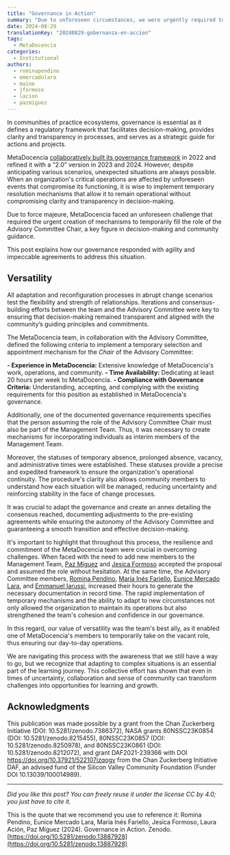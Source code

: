```yaml
---
title: "Governance in Action"
summary: "Due to unforeseen circumstances, we were urgently required to temporarily fill the position of Chair of the Advisory Committee."
date: 2024-08-29
translationKey: "20240829-gobernanza-en-accion"
tags:
  - MetaDocencia
categories:
  - Institutional
authors:
  - rominapendino
  - emercadolara
  - maine
  - jformoso
  - lacion
  - pazmiguez
---
```


In communities of practice ecosystems, governance is essential as it defines a regulatory framework that facilitates decision-making, provides clarity and transparency in processes, and serves as a strategic guide for actions and projects. 

MetaDocencia [collaboratively built its governance framework](/en/institucional/) in 2022 and refined it with a “2.0” version in 2023 and 2024. However, despite anticipating various scenarios, unexpected situations are always possible. When an organization's critical operations are affected by unforeseen events that compromise its functioning, it is wise to implement temporary resolution mechanisms that allow it to remain operational without compromising clarity and transparency in decision-making.

Due to force majeure, MetaDocencia faced an unforeseen challenge that required the urgent creation of mechanisms to temporarily fill the role of the Advisory Committee Chair, a key figure in decision-making and community guidance.  

This post explains how our governance responded with agility and impeccable agreements to address this situation. 

## Versatility
All adaptation and reconfiguration processes in abrupt change scenarios test the flexibility and strength of relationships. Iterations and consensus-building efforts between the team and the Advisory Committee were key to ensuring that decision-making remained transparent and aligned with the community’s guiding principles and commitments.

The MetaDocencia team, in collaboration with the Advisory Committee, defined the following criteria to implement a temporary selection and appointment mechanism for the *Chair* of the Advisory Committee:

**- Experience in MetaDocencia:** Extensive knowledge of MetaDocencia's work, operations, and community.
**- Time Availability:** Dedicating at least 20 hours per week to MetaDocencia.
**- Compliance with Governance Criteria:** Understanding, accepting, and complying with the existing requirements for this position as established in MetaDocencia's governance.

Additionally, one of the documented governance requirements specifies that the person assuming the role of the Advisory Committee Chair must also be part of the Management Team. Thus, it was necessary to create mechanisms for incorporating individuals as interim members of the Management Team.

Moreover, the statuses of temporary absence, prolonged absence, vacancy, and administrative times were established. These statuses provide a precise and expedited framework to ensure the organization's operational continuity. The procedure's clarity also allows community members to understand how each situation will be managed, reducing uncertainty and reinforcing stability in the face of change processes.

It was crucial to adapt the governance and create an annex detailing the consensus reached, documenting adjustments to the pre-existing agreements while ensuring the autonomy of the Advisory Committee and guaranteeing a smooth transition and effective decision-making.


It's important to highlight that throughout this process, the resilience and commitment of the MetaDocencia team were crucial in overcoming challenges. When faced with the need to add new members to the Management Team, [Paz Míguez](/en/authors/paz-miguez/) and [Jesica Formoso](/en/authors/jesica-formoso/) accepted the proposal and assumed the role without hesitation. At the same time, the Advisory Committee members, [Romina Pendino](/en/authors/romina-pendino/), [María Inés Fariello](/en/authors/maria-ines-fariello/), [Eunice Mercado Lara](/en/authors/eunice-mercado-lara/), and [Emmanuel Iarussi](/en/authors/emmanuel-iarussi/), increased their hours to generate the necessary documentation in record time. The rapid implementation of temporary mechanisms and the ability to adapt to new circumstances not only allowed the organization to maintain its operations but also strengthened the team's cohesion and confidence in our governance.

In this regard, our value of versatility was the team's best ally, as it enabled one of MetaDocencia's members to temporarily take on the vacant role, thus ensuring our day-to-day operations. 

We are navigating this process with the awareness that we still have a way to go, but we recognize that adapting to complex situations is an essential part of the learning journey. This collective effort has shown that even in times of uncertainty, collaboration and sense of community can transform challenges into opportunities for learning and growth.


## Acknowledgments
This publication was made possible by a grant from the Chan Zuckerberg Initiative (DOI: 10.5281/zenodo.7386372), NASA grants 80NSSC23K0854 (DOI: 10.5281/zenodo.8215455), 80NSSC23K0857 (DOI: 10.5281/zenodo.8250978), and 80NSSC23K0861 (DOI: 10.5281/zenodo.8212072), and grant DAF2021-239366 with DOI https://doi.org/10.37921/522107izqogv from the Chan Zuckerberg Initiative DAF, an advised fund of the Silicon Valley Community Foundation (Funder DOI 10.13039/100014989).

---

*Did you like this post? You can freely reuse it under the license CC by 4.0; you just have to cite it.* 

This is the quote that we recommend you use to reference it: 
Romina Pendino, Eunice Mercado Lara, María Inés Fariello, Jesica Formoso, Laura Ación, Paz Míguez (2024). Governance in Action. Zenodo. [https://doi.org/10.5281/zenodo.13887928](https://doi.org/10.5281/zenodo.13887928)
